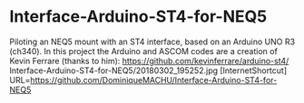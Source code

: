 # Interface-Arduino-ST4-for-NEQ5
Piloting an NEQ5 mount with an ST4 interface, based on an Arduino UNO R3 (ch340).
In this project the Arduino and ASCOM codes are a creation of Kevin Ferrare (thanks to him): https://github.com/kevinferrare/arduino-st4/
Interface-Arduino-ST4-for-NEQ5/20180302_195252.jpg
[InternetShortcut]
URL=https://github.com/DominiqueMACHU/Interface-Arduino-ST4-for-NEQ5
